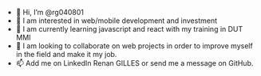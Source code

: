 - 👋 Hi, I’m @rg040801
- 👀 I am interested in web/mobile development and investment
- 🌱 I am currently learning javascript and react with my training in DUT MMI
- 💞️ I am looking to collaborate on web projects in order to improve myself in the field and make it my job.
- 📫 Add me on LinkedIn Renan GILLES or send me a message on GitHub.

<!---
rg040801/rg040801 is a ✨ special ✨ repository because its `README.md` (this file) appears on your GitHub profile.
You can click the Preview link to take a look at your changes.
--->
